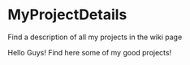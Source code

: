 # MyProjectDetails
Find a description of all my projects in the wiki page

Hello Guys! Find here some of my good projects!
